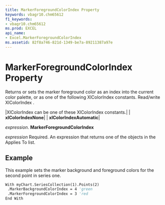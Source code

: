 ```yaml
---
title: MarkerForegroundColorIndex Property
keywords: vbagr10.chm65612
f1_keywords:
- vbagr10.chm65612
ms.prod: EXCEL
api_name:
- Excel.MarkerForegroundColorIndex
ms.assetid: 82f8a746-821d-1349-be7a-89211387a97e
---
```



# MarkerForegroundColorIndex Property

Returns or sets the marker foreground color as an index into the current color palette, or as one of the following XlColorIndex constants. Read/write XlColorIndex .



|XlColorIndex can be one of these XlColorIndex constants.|
| **xlColorIndexNone**|
| **xlColorIndexAutomatic**|

 _expression_. **MarkerForegroundColorIndex**

 _expression_ Required. An expression that returns one of the objects in the Applies To list.

## Example

This example sets the marker background and foreground colors for the second point in series one.


```vb
With myChart.SeriesCollection(1).Points(2) 
 .MarkerBackgroundColorIndex = 4 'green 
 .MarkerForegroundColorIndex = 3 'red 
End With
```


